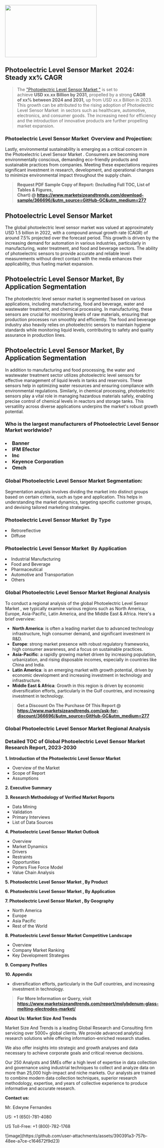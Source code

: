 <p><img class="alignnone size-medium wp-image-20088" src="https://ffe5etoiles.com/wp-content/uploads/2024/12/MST1-300x171.png" alt="" width="300" height="171" /></p><h2 id="ember46" class="ember-view reader-text-block__heading-2">Photoelectric Level Sensor Market &nbsp;2024: Steady&nbsp;xx% CAGR</h2><blockquote id="ember47" class="ember-view reader-text-block__blockquote">The&nbsp;<a class="app-aware-link " href="https://www.marketsizeandtrends.com/download-sample/366696/&utm_source=GitHub-GC&utm_medium=277" target="_blank" data-test-app-aware-link="">"Photoelectric Level Sensor Market "</a>&nbsp;is set to achieve&nbsp;<strong>USD&nbsp;xx.xx&nbsp;Billion by 2031,</strong>&nbsp;propelled by a strong&nbsp;<strong>CAGR of&nbsp;xx% between 2024 and 2031,</strong>&nbsp;up from USD xx.x Billion in 2023. This growth can be attributed to the rising adoption of&nbsp;Photoelectric Level Sensor Market &nbsp;in sectors such as healthcare, automotive, electronics, and consumer goods. The increasing need for efficiency and the introduction of innovative products are further propelling market expansion.</blockquote><h3 id="ember48" class="ember-view reader-text-block__heading-3">Photoelectric Level Sensor Market &nbsp;Overview and Projection:</h3><p id="ember49" class="ember-view reader-text-block__paragraph">Lastly, environmental sustainability is emerging as a critical concern in the&nbsp;Photoelectric Level Sensor Market . Consumers are becoming more environmentally conscious, demanding eco-friendly products and sustainable practices from companies. Meeting these expectations requires significant investment in research, development, and operational changes to minimize environmental impact throughout the supply chain.</p><blockquote id="ember50" class="ember-view reader-text-block__blockquote"><strong>Request PDF Sample Copy of Report: (Including Full TOC, List of Tables &amp; Figures, Chart)&nbsp;@&nbsp;<strong><a href="https://www.marketsizeandtrends.com/download-sample/366696/&utm_source=GitHub-GC&utm_medium=277" target="_blank">https://www.marketsizeandtrends.com/download-sample/366696/&utm_source=GitHub-GC&utm_medium=277</a></strong></strong></blockquote><h3 class=""> <h2>Photoelectric Level Sensor Market</h2><p>The global photoelectric level sensor market was valued at approximately USD 1.5 billion in 2022, with a compound annual growth rate (CAGR) of around 7.5% projected over the forecast period. This growth is driven by the increasing demand for automation in various industries, particularly in manufacturing, water treatment, and food and beverage sectors. The ability of photoelectric sensors to provide accurate and reliable level measurements without direct contact with the media enhances their applicability, thus fueling market expansion.</p><h2>Photoelectric Level Sensor Market, By Application Segmentation</h2><p>The photoelectric level sensor market is segmented based on various applications, including manufacturing, food and beverage, water and wastewater treatment, and chemical processing. In manufacturing, these sensors are crucial for monitoring levels of raw materials, ensuring that production processes run smoothly and efficiently. The food and beverage industry also heavily relies on photoelectric sensors to maintain hygiene standards while monitoring liquid levels, contributing to safety and quality assurance in production lines.</p><h2>Photoelectric Level Sensor Market, By Application Segmentation</h2><p>In addition to manufacturing and food processing, the water and wastewater treatment sector utilizes photoelectric level sensors for effective management of liquid levels in tanks and reservoirs. These sensors help in optimizing water resources and ensuring compliance with environmental regulations. Similarly, in chemical processing, photoelectric sensors play a vital role in managing hazardous materials safely, enabling precise control of chemical levels in reactors and storage tanks. This versatility across diverse applications underpins the market's robust growth potential.</p></h3><h3 id="" class="">Who is the largest manufacturers of&nbsp;Photoelectric Level Sensor Market  worldwide?</h3><h3 class=""></Li><Li>Banner</Li><Li> IFM Efector</Li><Li> Inc</Li><Li> Keyence Corporation</Li><Li> Omch</h3><h3 id="ember53" class="ember-view reader-text-block__heading-3">Global&nbsp;Photoelectric Level Sensor Market  Segmentation:</h3><p id="ember54" class="ember-view reader-text-block__paragraph">Segmentation analysis involves dividing the market into distinct groups based on certain criteria, such as type and application. This helps in understanding the market dynamics, targeting specific customer groups, and devising tailored marketing strategies.</p><h3 id="" class="">Photoelectric Level Sensor Market &nbsp;By Type</h3><p></Li><Li>Retroreflective</Li><Li> Diffuse</p><h3 id="" class="">Photoelectric Level Sensor Market &nbsp;By Application</h3><p class=""></Li><Li>Industrial Manufacturing</Li><Li> Food and Beverage</Li><Li> Pharmaceutical</Li><Li> Automotive and Transportation</Li><Li> Others</p><h3 id="ember62" class="ember-view reader-text-block__heading-3">Global Photoelectric Level Sensor Market  Regional Analysis</h3><p id="ember63" class="ember-view reader-text-block__paragraph">To conduct a regional analysis of the global Photoelectric Level Sensor Market , we typically examine various regions such as North America, Europe, Asia-Pacific, Latin America, and the Middle East &amp; Africa. Here's a brief overview:</p><ul><li><strong>North America</strong>: is often a leading market due to advanced technology infrastructure, high consumer demand, and significant investment in R&amp;D.</li><li><strong>Europe</strong>: strong market presence with robust regulatory frameworks, high consumer awareness, and a focus on sustainable practices.</li><li><strong>Asia-Pacific</strong>: a rapidly growing market driven by increasing population, urbanization, and rising disposable incomes, especially in countries like China and India.</li><li><strong>Latin America</strong>: is an emerging market with growth potential, driven by economic development and increasing investment in technology and infrastructure.</li><li><strong>Middle East &amp; Africa</strong>: Growth in this region is driven by economic diversification efforts, particularly in the Gulf countries, and increasing investment in technology.</li></ul><blockquote id="ember61" class="ember-view reader-text-block__blockquote"><strong>Get a Discount On The Purchase Of This Report @ <strong><a href="https://html-cleaner.com/" target="">https://www.marketsizeandtrends.com/ask-for-discount/366696/&utm_source=GitHub-GC&utm_medium=277</a></strong></strong></blockquote><h3 id="ember62" class="ember-view reader-text-block__heading-3">Global Photoelectric Level Sensor Market  Regional Analysis</h3><h3 id="" class="">Detailed TOC of Global Photoelectric Level Sensor Market  Research Report, 2023-2030</h3><p id="" class=""><strong>1. Introduction of the Photoelectric Level Sensor Market </strong></p><ul><li>Overview of the Market</li><li>Scope of Report</li><li>Assumptions</li></ul><p id="" class=""><strong>2. Executive Summary</strong></p><p id="" class=""><strong>3. Research Methodology of Verified Market Reports</strong></p><ul><li>Data Mining</li><li>Validation</li><li>Primary Interviews</li><li>List of Data Sources</li></ul><p id="" class=""><strong>4. Photoelectric Level Sensor Market  Outlook</strong></p><ul><li>Overview</li><li>Market Dynamics</li><li>Drivers</li><li>Restraints</li><li>Opportunities</li><li>Porters Five Force Model</li><li>Value Chain Analysis</li></ul><p id="" class=""><strong>5. Photoelectric Level Sensor Market , By Product</strong></p><p id="" class=""><strong>6. Photoelectric Level Sensor Market , By Application</strong></p><p id="" class=""><strong>7. Photoelectric Level Sensor Market , By Geography</strong></p><ul><li>North America</li><li>Europe</li><li>Asia Pacific</li><li>Rest of the World</li></ul><p id="" class=""><strong>8. Photoelectric Level Sensor Market  Competitive Landscape</strong></p><ul><li>Overview</li><li>Company Market Ranking</li><li>Key Development Strategies</li></ul><p id="" class=""><strong>9. Company Profiles</strong></p><p id="" class=""><strong>10. Appendix</strong></p><ul><li>diversification efforts, particularly in the Gulf countries, and increasing investment in technology.</li></ul><blockquote id="ember65" class="ember-view reader-text-block__blockquote"><strong>For More Information or Query, visit <strong><strong><a href="https://html-cleaner.com/" target="">https://www.marketsizeandtrends.com/report/molybdenum-glass-melting-electrodes-market/</a></strong></strong></strong></blockquote><p id="" class=""><strong>About Us: Market Size And Trends</strong></p><p id="" class="">Market Size And Trends is a leading Global Research and Consulting firm servicing over 5000+ global clients. We provide advanced analytical research solutions while offering information-enriched research studies.</p><p id="" class="">We also offer insights into strategic and growth analyses and data necessary to achieve corporate goals and critical revenue decisions.</p><p id="" class="">Our 250 Analysts and SMEs offer a high level of expertise in data collection and governance using industrial techniques to collect and analyze data on more than 25,000 high-impact and niche markets. Our analysts are trained to combine modern data collection techniques, superior research methodology, expertise, and years of collective experience to produce informative and accurate research.</p><p id="" class=""><strong>Contact us:</strong></p><p id="" class="">Mr. Edwyne Fernandes</p><p id="" class="">US: +1 (650)-781-4080</p><p id="" class="">US Toll-Free: +1 (800)-782-1768</p>
![image](https://github.com/user-attachments/assets/390391a3-757b-48ee-a7ce-c164672f9d23)
